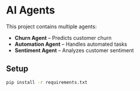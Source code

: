 # AI Agents

This project contains multiple agents:
- **Churn Agent** – Predicts customer churn
- **Automation Agent** – Handles automated tasks
- **Sentiment Agent** – Analyzes customer sentiment

## Setup
```bash
pip install -r requirements.txt
